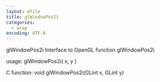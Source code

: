 ```yaml
---
layout: mfile
title: glWindowPos2i
categories:
  - wrap
encoding: UTF-8
---
```


glWindowPos2i  Interface to OpenGL function glWindowPos2i

usage:  glWindowPos2i( x, y )

C function:  void glWindowPos2i(GLint x, GLint y)